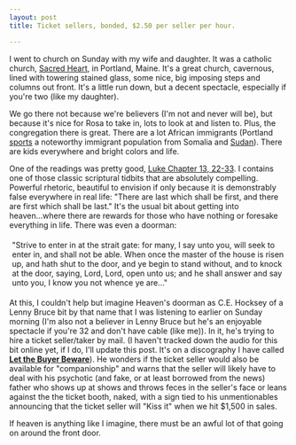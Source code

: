 ```yaml
---
layout: post
title: Ticket sellers, bonded, $2.50 per seller per hour.

---
```

I went to church on Sunday with my wife and daughter.  It was a catholic church, <a href="http://www.shsdp.org/">Sacred Heart</a>, in Portland, Maine.  It's a great church, cavernous, lined with towering stained glass, some nice, big imposing steps and columns out front.  It's a little run down, but a decent spectacle, especially if you're two (like my daughter).  


<!--more-->

We go there not because we're believers (I'm not and never will be), but because it's nice for Rosa to take in, lots to look at and listen to.  Plus, the congregation there is great.  There are a lot African immigrants (Portland <a href="http://www.whatkidscando.org/featurestories/2007/maine_students/index.html">sports</a> a noteworthy immigrant population from Somalia and <a href="http://www.npr.org/templates/story/story.php?storyId=5370972">Sudan</a>).  There are kids everywhere and bright colors and life.

One of the readings was pretty good, <a href="http://quod.lib.umich.edu/cgi/k/kjv/kjv-idx?type=citation&book=Luke&chapno=13&startverse=22&endverse=33">Luke Chapter 13, 22-33</a>.  I contains one of those classic scriptural tidbits that are absolutely compelling.  Powerful rhetoric, beautiful to envision if only because it is demonstrably false everywhere in real life: "There are last which shall be first, and there are first which shall be last."  It's the usual bit about getting into heaven...where there are rewards for those who have nothing or foresake everything in life.  There was even a doorman:

<div style="padding: 5px;">"Strive to enter in at the strait gate: for many, I say unto you, will seek to enter in, and shall not be able.  When once the master of the house is risen up, and hath shut to the door, and ye begin to stand without, and to knock at the door, saying, Lord, Lord, open unto us; and he shall answer and say unto you, I know you not whence ye are..."</div>

At this, I couldn't help but imagine Heaven's doorman as C.E. Hocksey of a Lenny Bruce bit by that name that I was listening to earlier on Sunday morning (I'm also not a believer in Lenny Bruce but he's an enjoyable spectacle if you're 32 and don't have cable (like me)).  In it, he's trying to hire a ticket seller/taker by mail.  (I haven't tracked down the audio for this bit online yet, if I do, I'll update this post.  It's on a discography I have called <a href="http://www.answers.com/topic/let-the-buyer-beware?cat=entertainment"><strong>Let the Buyer Beware</strong></a>).  He wonders if the ticket seller would also be available for "companionship" and warns that  the seller will likely have to deal with his psychotic (and fake, or at least borrowed from the news) father who shows up at shows and throws feces in the seller's face or leans against the the ticket booth, naked, with a sign tied to his unmentionables announcing that the ticket seller will "Kiss it" when we hit $1,500 in sales.

If heaven is anything like I imagine, there must be an awful lot of that going on around the front door.  
